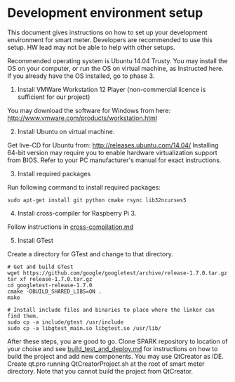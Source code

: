 # Development environment setup

This document gives instructions on how to set up your development environment for smart meter.
Developers are recommended to use this setup. HW lead may not be able to help with other setups.

Recommended operating system is Ubuntu 14.04 Trusty. You may install the OS on your computer, or 
run the OS on virtual machine, as Instructed here. If you already have the OS installed, go to phase 3.

1. Install VMWare Workstation 12 Player (non-commercial licence is sufficient for our project)
  
  You may download the software for Windows from here: http://www.vmware.com/products/workstation.html
  
2. Install Ubuntu on virtual machine. 
  
  Get live-CD for Ubuntu from: http://releases.ubuntu.com/14.04/
  Installing 64-bit version may require you to enable hardware virtualization support from BIOS. Refer to your
  PC manufacturer's manual for exact instructions.
  
3. Install required packages  
  
  Run following command to install required packages:
  ```
  sudo apt-get install git python cmake rsync lib32ncurses5
  ```
  
4. Install cross-compiler for Raspberry Pi 3.
  
  Follow instructions in [cross-compilation.md](https://github.com/DriverCity/SPARK/blob/master/src/smart_meter/doc/dev/cross-compilation.md)

  
5. Install GTest
  
  Create a directory for GTest and change to that directory.
  ```
  # Get and build GTest
  wget https://github.com/google/googletest/archive/release-1.7.0.tar.gz
  tar xf release-1.7.0.tar.gz
  cd googletest-release-1.7.0
  cmake -DBUILD_SHARED_LIBS=ON .
  make
  
  # Install include files and binaries to place where the linker can find them.
  sudo cp -a include/gtest /usr/include
  sudo cp -a libgtest_main.so libgtest.so /usr/lib/
  ```
  
After these steps, you are good to go. Clone SPARK repository to location of your choise 
and see [build_test_and_deploy.md](https://github.com/DriverCity/SPARK/blob/master/src/smart_meter/doc/dev/build_test_and_deploy.md) 
for instructions on how to build the project and add new
components. You may use QtCreator as IDE. Create qt.pro running QtCreatorProject.sh at the 
root of smart meter directory. Note that you cannot build the project from QtCreator.
